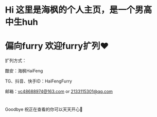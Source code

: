 # Hi 这里是海枫的个人主页，是一个男高中生huh

# 偏向furry 欢迎furry扩列❤️
扩列方式：

酷安：海枫HaiFeng

TG、抖音、快手ID：HaiFengFurry

邮箱：vc48688974@163.com or 2133115301@qq.com

#

Goodbye 祝正在查看的你可以天天开心🥵
